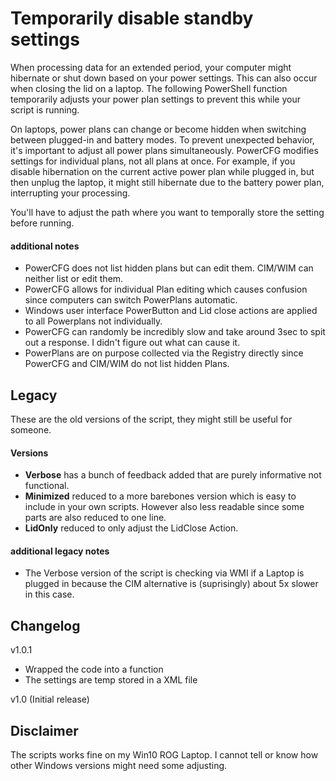 # Temporarily disable standby settings

When processing data for an extended period, your computer might hibernate or shut down based on your power settings. This can also occur when closing the lid on a laptop. The following PowerShell function temporarily adjusts your power plan settings to prevent this while your script is running.

On laptops, power plans can change or become hidden when switching between plugged-in and battery modes. To prevent unexpected behavior, it's important to adjust all power plans simultaneously. PowerCFG modifies settings for individual plans, not all plans at once. For example, if you disable hibernation on the current active power plan while plugged in, but then unplug the laptop, it might still hibernate due to the battery power plan, interrupting your processing.

You'll have to adjust the path where you want to temporally store the setting before running.

#### additional notes

- PowerCFG does not list hidden plans but can edit them. CIM/WIM can neither list or edit them.
- PowerCFG allows for individual Plan editing which causes confusion since computers can switch PowerPlans automatic.
- Windows user interface PowerButton and Lid close actions are applied to all Powerplans not individually.
- PowerCFG can randomly be incredibly slow and take around 3sec to spit out a response. I didn't figure out what can cause it.
- PowerPlans are on purpose collected via the Registry directly since PowerCFG and CIM/WIM do not list hidden Plans.

## Legacy

These are the old versions of the script, they might still be useful for someone.

#### Versions

 - **Verbose** has a bunch of feedback added that are purely informative not functional.
 - **Minimized** reduced to a more barebones version which is easy to include in your own scripts. However also less readable since some parts are also reduced to one line.
 - **LidOnly** reduced to only adjust the LidClose Action.

#### additional legacy notes

- The Verbose version of the script is checking via WMI if a Laptop is plugged in because the CIM alternative is (suprisingly) about 5x slower in this case.

## Changelog

v1.0.1

- Wrapped the code into a function
- The settings are temp stored in a XML file

v1.0 (Initial release)

## Disclaimer

The scripts works fine on my Win10 ROG Laptop. I cannot tell or know how other Windows versions might need some adjusting.

